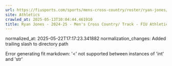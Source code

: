 ```yaml
---
url: https://fiusports.com/sports/mens-cross-country/roster/ryan-jones/12749/
site: Athletics
crawled_at: 2025-05-13T10:04:44.461910
title: Ryan Jones - 2024-25 - Men's Cross Country/ Track - FIU Athletics
---
```

normalized_at: 2025-05-22T17:17:23.341882
normalization_changes: Added trailing slash to directory path

Error generating fit markdown: '<' not supported between instances of 'int' and 'str'